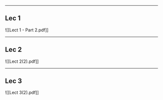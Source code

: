 
---
## Lec 1

![[Lect 1 - Part 2.pdf]]

---
## Lec 2

![[Lect 2(2).pdf]]

---
## Lec 3

![[Lect 3(2).pdf]]